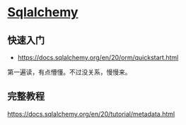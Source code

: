 # [Sqlalchemy](https://docs.sqlalchemy.org/en/20/)

## 快速入门

- https://docs.sqlalchemy.org/en/20/orm/quickstart.html

第一遍读，有点懵懂。不过没关系，慢慢来。

## 完整教程

https://docs.sqlalchemy.org/en/20/tutorial/metadata.html